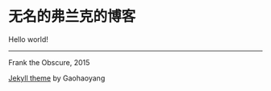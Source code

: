 # 无名的弗兰克的博客

Hello world!

---

Frank the Obscure, 2015

[Jekyll theme](https://github.com/Gaohaoyang/gaohaoyang.github.io) by Gaohaoyang